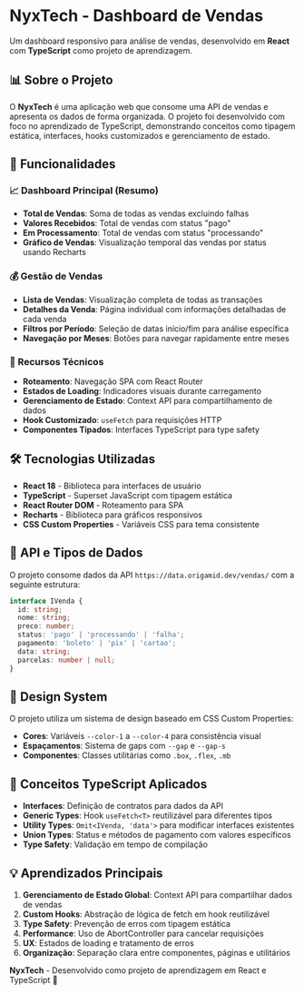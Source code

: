 # NyxTech - Dashboard de Vendas

Um dashboard responsivo para análise de vendas, desenvolvido em **React** com **TypeScript** como projeto de aprendizagem.

## 📊 Sobre o Projeto

O **NyxTech** é uma aplicação web que consome uma API de vendas e apresenta os dados de forma organizada. O projeto foi desenvolvido com foco no aprendizado de TypeScript, demonstrando conceitos como tipagem estática, interfaces, hooks customizados e gerenciamento de estado.

## 🚀 Funcionalidades

### 📈 Dashboard Principal (Resumo)

- **Total de Vendas**: Soma de todas as vendas excluindo falhas
- **Valores Recebidos**: Total de vendas com status "pago"
- **Em Processamento**: Total de vendas com status "processando"
- **Gráfico de Vendas**: Visualização temporal das vendas por status usando Recharts

### 💰 Gestão de Vendas

- **Lista de Vendas**: Visualização completa de todas as transações
- **Detalhes da Venda**: Página individual com informações detalhadas de cada venda
- **Filtros por Período**: Seleção de datas início/fim para análise específica
- **Navegação por Meses**: Botões para navegar rapidamente entre meses

### 🎯 Recursos Técnicos

- **Roteamento**: Navegação SPA com React Router
- **Estados de Loading**: Indicadores visuais durante carregamento
- **Gerenciamento de Estado**: Context API para compartilhamento de dados
- **Hook Customizado**: `useFetch` para requisições HTTP
- **Componentes Tipados**: Interfaces TypeScript para type safety

## 🛠️ Tecnologias Utilizadas

- **React 18** - Biblioteca para interfaces de usuário
- **TypeScript** - Superset JavaScript com tipagem estática
- **React Router DOM** - Roteamento para SPA
- **Recharts** - Biblioteca para gráficos responsivos
- **CSS Custom Properties** - Variáveis CSS para tema consistente

## 🔄 API e Tipos de Dados

O projeto consome dados da API `https://data.origamid.dev/vendas/` com a seguinte estrutura:

```typescript
interface IVenda {
  id: string;
  nome: string;
  preco: number;
  status: 'pago' | 'processando' | 'falha';
  pagamento: 'boleto' | 'pix' | 'cartao';
  data: string;
  parcelas: number | null;
}
```

## 🎨 Design System

O projeto utiliza um sistema de design baseado em CSS Custom Properties:

- **Cores**: Variáveis `--color-1` a `--color-4` para consistência visual
- **Espaçamentos**: Sistema de gaps com `--gap` e `--gap-s`
- **Componentes**: Classes utilitárias como `.box`, `.flex`, `.mb`

## 🔧 Conceitos TypeScript Aplicados

- **Interfaces**: Definição de contratos para dados da API
- **Generic Types**: Hook `useFetch<T>` reutilizável para diferentes tipos
- **Utility Types**: `Omit<IVenda, 'data'>` para modificar interfaces existentes
- **Union Types**: Status e métodos de pagamento com valores específicos
- **Type Safety**: Validação em tempo de compilação

## 💡 Aprendizados Principais

1. **Gerenciamento de Estado Global**: Context API para compartilhar dados de vendas
2. **Custom Hooks**: Abstração de lógica de fetch em hook reutilizável
3. **Type Safety**: Prevenção de erros com tipagem estática
4. **Performance**: Uso de AbortController para cancelar requisições
5. **UX**: Estados de loading e tratamento de erros
6. **Organização**: Separação clara entre componentes, páginas e utilitários

**NyxTech** - Desenvolvido como projeto de aprendizagem em React e TypeScript 🚀
